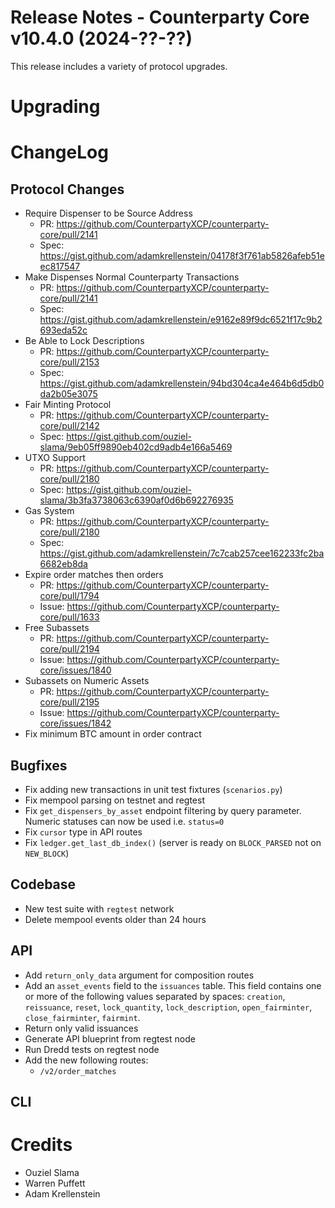 # Release Notes - Counterparty Core v10.4.0 (2024-??-??)

This release includes a variety of protocol upgrades.

# Upgrading

# ChangeLog

## Protocol Changes

* Require Dispenser to be Source Address
    - PR: https://github.com/CounterpartyXCP/counterparty-core/pull/2141
    - Spec: https://gist.github.com/adamkrellenstein/04178f3f761ab5826afeb51eec817547
* Make Dispenses Normal Counterparty Transactions
    - PR: https://github.com/CounterpartyXCP/counterparty-core/pull/2141
    - Spec: https://gist.github.com/adamkrellenstein/e9162e89f9dc6521f17c9b2693eda52c
* Be Able to Lock Descriptions
    - PR: https://github.com/CounterpartyXCP/counterparty-core/pull/2153
    - Spec: https://gist.github.com/adamkrellenstein/94bd304ca4e464b6d5db0da2b05e3075
* Fair Minting Protocol
    - PR: https://github.com/CounterpartyXCP/counterparty-core/pull/2142
    - Spec: https://gist.github.com/ouziel-slama/9eb05ff9890eb402cd9adb4e166a5469
* UTXO Support
    - PR: https://github.com/CounterpartyXCP/counterparty-core/pull/2180
    - Spec: https://gist.github.com/ouziel-slama/3b3fa3738063c6390af0d6b692276935
* Gas System
    - PR: https://github.com/CounterpartyXCP/counterparty-core/pull/2180
    - Spec: https://gist.github.com/adamkrellenstein/7c7cab257cee162233fc2ba6682eb8da
* Expire order matches then orders
    - PR: https://github.com/CounterpartyXCP/counterparty-core/pull/1794
    - Issue: https://github.com/CounterpartyXCP/counterparty-core/pull/1633
* Free Subassets
    - PR: https://github.com/CounterpartyXCP/counterparty-core/pull/2194
    - Issue: https://github.com/CounterpartyXCP/counterparty-core/issues/1840
* Subassets on Numeric Assets
    - PR: https://github.com/CounterpartyXCP/counterparty-core/pull/2195
    - Issue: https://github.com/CounterpartyXCP/counterparty-core/issues/1842
* Fix minimum BTC amount in order contract

## Bugfixes

* Fix adding new transactions in unit test fixtures (`scenarios.py`)
* Fix mempool parsing on testnet and regtest
* Fix `get_dispensers_by_asset` endpoint filtering by query parameter. Numeric statuses can now be used i.e. `status=0`
* Fix `cursor` type in API routes
* Fix `ledger.get_last_db_index()` (server is ready on `BLOCK_PARSED` not on `NEW_BLOCK`)

## Codebase

* New test suite with `regtest` network
* Delete mempool events older than 24 hours

## API

* Add `return_only_data` argument for composition routes
* Add an `asset_events` field to the `issuances` table. This field contains one or more of the following values ​​separated by spaces: `creation`, `reissuance`, `reset`, `lock_quantity`, `lock_description`, `open_fairminter`, `close_fairminter`, `fairmint`.
* Return only valid issuances
* Generate API blueprint from regtest node
* Run Dredd tests on regtest node
* Add the new following routes:
    - `/v2/order_matches`

## CLI

# Credits

* Ouziel Slama
* Warren Puffett
* Adam Krellenstein
